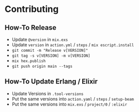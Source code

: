 # Contributing

## How-To Release

* Update `@version` in `mix.exs`
* Update `version` in `action.yml` / `steps` / `mix escript.install`
* `git commit -m "Release v[VERSION]"`
* `git tag -s v[VERSION] -m v[VERSION]`
* `mix hex.publish`
* `git push origin main --tags`

## How-To Update Erlang / Elixir

* Update Versions in `.tool-versions`
* Put the same versions into `action.yaml` / `steps` / `setup-beam`
* Put the same versions into `mix.exs` / `project/0` / `:elixir`
